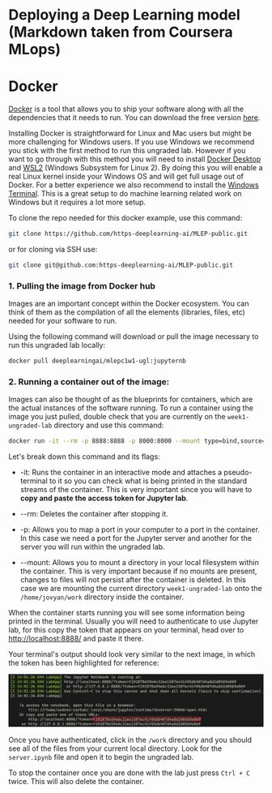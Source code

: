 # Deploying a Deep Learning model (Markdown taken from Coursera MLops) 
 
# Docker
 
 
[Docker](https://www.docker.com/) is a tool that allows you to ship your software along with all the dependencies that it needs to run. You can download the free version [here](https://www.docker.com/products/docker-desktop). 

Installing Docker is straightforward for Linux and Mac users but might be more challenging for Windows users. If you use Windows we recommend you stick with the first method to run this ungraded lab. However if you want to go through with this method you will need to install [Docker Desktop](https://docs.docker.com/docker-for-windows/install/) and [WSL2](https://docs.microsoft.com/en-us/windows/wsl/install-win10) (Windows Subsystem for Linux 2). By doing this you will enable a real Linux kernel inside your Windows OS and will get full usage out of Docker. For a better experience we also recommend to install the [Windows Terminal](https://www.microsoft.com/en-us/p/windows-terminal/9n0dx20hk701). This is a great setup to do machine learning related work on Windows but it requires a lot more setup.
 
 To clone the repo needed for this docker example, use this command:
```bash
git clone https://github.com/https-deeplearning-ai/MLEP-public.git
```

or for cloning via SSH use:
```bash
git clone git@github.com:https-deeplearning-ai/MLEP-public.git
```
 
### 1. Pulling the image from Docker hub

Images are an important concept within the Docker ecosystem. You can think of them as the compilation of all the elements (libraries, files, etc) needed for your software to run. 

Using the following command will download or pull the image necessary to run this ungraded lab locally:
```bash
docker pull deeplearningai/mlepc1w1-ugl:jupyternb
```

 
### 2. Running a container out of the image:

Images can also be thought of as the blueprints for containers, which are the actual instances of the software running. To run a container using the image you just pulled, double check that you are currently on the `week1-ungraded-lab` directory and use this command:
```bash
docker run -it --rm -p 8888:8888 -p 8000:8000 --mount type=bind,source=$(pwd),target=/home/jovyan/work deeplearningai/mlepc1w1-ugl:jupyternb
```
 
Let's break down this command and its flags:
 
- -it: Runs the container in an interactive mode and attaches a pseudo-terminal to it so you can check what is being printed in the standard streams of the container. This is very important since you will have to **copy and paste the access token for Jupyter lab**.

- --rm: Deletes the container after stopping it.
- -p: Allows you to map a port in your computer to a port in the container. In this case we need a port for the Jupyter server and another for the server you will run within the ungraded lab.
- --mount: Allows you to mount a directory in your local filesystem within the container. This is very important because if no mounts are present, changes to files will not persist after the container is deleted. In this case we are mounting the current directory `week1-ungraded-lab` onto the `/home/jovyan/work` directory inside the container.
 
When the container starts running you will see some information being printed in the terminal. Usually you will need to authenticate to use Jupyter lab, for this copy the token that appears on your terminal, head over to [http://localhost:8888/](http://localhost:8888/) and paste it there.

Your terminal's output should look very similar to the next image, in which the token has been highlighted for reference:


![Token in terminal](./assets/token.png)
 
Once you have authenticated, click in the `/work` directory and you should see all of the files from your current local directory. Look for the `server.ipynb` file and open it to begin the ungraded lab.

To stop the container once you are done with the lab just press `Ctrl + C` twice. This will also delete the container.
 
